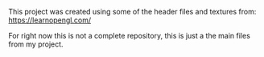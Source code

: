 This project was created using some of the header files and textures from: https://learnopengl.com/

For right now this is not a complete repository, this is just a the main files from my project.
